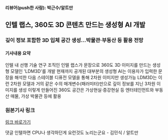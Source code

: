 #### 리뷰어(push한 사람): 박근수/알트만

## 인텔 랩스, 360도 3D 콘텐츠 만드는 생성형 AI 개발

### 깊이 정보 포함한 3D 입체 공간 생성...박물관·부동산 등 활용 전망

#### 기사내용 요약
인텔 내 선행 기술 연구 조직인 인텔 랩스가 문장으로 360도 3D 이미지를 만드는 생성형 모델인 'LDM3D'를 개발
현재까지 공개된 대부분의 생성형 AI는 이용자가 입력한 문장을 해석한 다음 스테이블 디퓨전 모델을 통해 2차원 이미지만 생성가능
LDM3D는 이런 2차원 모델과 거의 같은 수의 매개변수(패러미터)만으로 깊이 정보를 지닌 3차원 이미지를 생성
이렇게 만들어진 360도 공간은 가상현실·증강현실 등 엔터테인먼트와 부동산 매물, 가상 박물관 등에 활용

### 원본기사 링크
[링크 바로가기](https://zdnet.co.kr/view/?no=20230622234029)

댓글
인텔하면 CPU나 생각하던게 요런것도 노리는군요 - 김민식 / 알트만